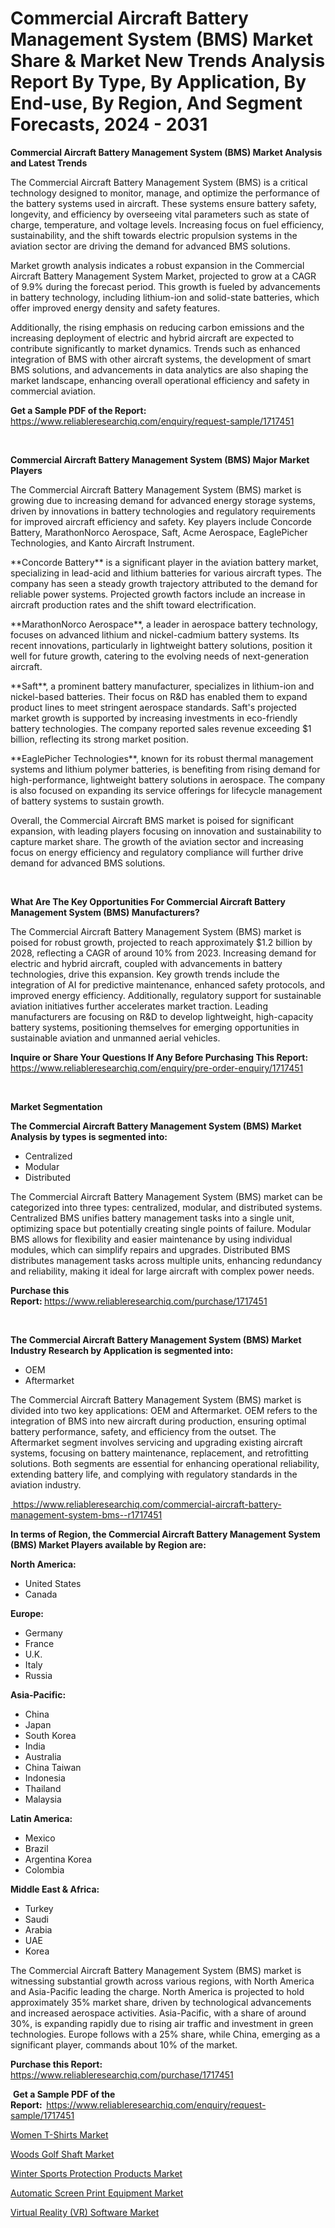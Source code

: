 <p><h1>Commercial Aircraft Battery Management System (BMS) Market Share & Market New Trends Analysis Report By Type, By Application, By End-use, By Region, And Segment Forecasts, 2024 - 2031</h1></p><p><strong>Commercial Aircraft Battery Management System (BMS) Market Analysis and Latest Trends</strong></p>
<p><p>The Commercial Aircraft Battery Management System (BMS) is a critical technology designed to monitor, manage, and optimize the performance of the battery systems used in aircraft. These systems ensure battery safety, longevity, and efficiency by overseeing vital parameters such as state of charge, temperature, and voltage levels. Increasing focus on fuel efficiency, sustainability, and the shift towards electric propulsion systems in the aviation sector are driving the demand for advanced BMS solutions.</p><p>Market growth analysis indicates a robust expansion in the Commercial Aircraft Battery Management System Market, projected to grow at a CAGR of 9.9% during the forecast period. This growth is fueled by advancements in battery technology, including lithium-ion and solid-state batteries, which offer improved energy density and safety features. </p><p>Additionally, the rising emphasis on reducing carbon emissions and the increasing deployment of electric and hybrid aircraft are expected to contribute significantly to market dynamics. Trends such as enhanced integration of BMS with other aircraft systems, the development of smart BMS solutions, and advancements in data analytics are also shaping the market landscape, enhancing overall operational efficiency and safety in commercial aviation.</p></p>
<p><strong>Get a Sample PDF of the Report:&nbsp;</strong> <a href="https://www.reliableresearchiq.com/enquiry/request-sample/1717451?utm_campaign=99&utm_medium=2&utm_source=Github&utm_content=ia&utm_term=14102024&utm_id=commercial-aircraft-battery-management-system-bms">https://www.reliableresearchiq.com/enquiry/request-sample/1717451</a></p>
<p>&nbsp;</p>
<p><strong>Commercial Aircraft Battery Management System (BMS) Major Market Players</strong></p>
<p><p>The Commercial Aircraft Battery Management System (BMS) market is growing due to increasing demand for advanced energy storage systems, driven by innovations in battery technologies and regulatory requirements for improved aircraft efficiency and safety. Key players include Concorde Battery, MarathonNorco Aerospace, Saft, Acme Aerospace, EaglePicher Technologies, and Kanto Aircraft Instrument.</p><p>**Concorde Battery** is a significant player in the aviation battery market, specializing in lead-acid and lithium batteries for various aircraft types. The company has seen a steady growth trajectory attributed to the demand for reliable power systems. Projected growth factors include an increase in aircraft production rates and the shift toward electrification.</p><p>**MarathonNorco Aerospace**, a leader in aerospace battery technology, focuses on advanced lithium and nickel-cadmium battery systems. Its recent innovations, particularly in lightweight battery solutions, position it well for future growth, catering to the evolving needs of next-generation aircraft.</p><p>**Saft**, a prominent battery manufacturer, specializes in lithium-ion and nickel-based batteries. Their focus on R&D has enabled them to expand product lines to meet stringent aerospace standards. Saft's projected market growth is supported by increasing investments in eco-friendly battery technologies. The company reported sales revenue exceeding $1 billion, reflecting its strong market position.</p><p>**EaglePicher Technologies**, known for its robust thermal management systems and lithium polymer batteries, is benefiting from rising demand for high-performance, lightweight battery solutions in aerospace. The company is also focused on expanding its service offerings for lifecycle management of battery systems to sustain growth.</p><p>Overall, the Commercial Aircraft BMS market is poised for significant expansion, with leading players focusing on innovation and sustainability to capture market share. The growth of the aviation sector and increasing focus on energy efficiency and regulatory compliance will further drive demand for advanced BMS solutions.</p></p>
<p>&nbsp;</p>
<p><strong>What Are The Key Opportunities For Commercial Aircraft Battery Management System (BMS) Manufacturers?</strong></p>
<p><p>The Commercial Aircraft Battery Management System (BMS) market is poised for robust growth, projected to reach approximately $1.2 billion by 2028, reflecting a CAGR of around 10% from 2023. Increasing demand for electric and hybrid aircraft, coupled with advancements in battery technologies, drive this expansion. Key growth trends include the integration of AI for predictive maintenance, enhanced safety protocols, and improved energy efficiency. Additionally, regulatory support for sustainable aviation initiatives further accelerates market traction. Leading manufacturers are focusing on R&D to develop lightweight, high-capacity battery systems, positioning themselves for emerging opportunities in sustainable aviation and unmanned aerial vehicles.</p></p>
<p><strong>Inquire or Share Your Questions If Any Before Purchasing This Report:</strong> <a href="https://www.reliableresearchiq.com/enquiry/pre-order-enquiry/1717451?utm_campaign=99&utm_medium=2&utm_source=Github&utm_content=ia&utm_term=14102024&utm_id=commercial-aircraft-battery-management-system-bms">https://www.reliableresearchiq.com/enquiry/pre-order-enquiry/1717451</a></p>
<p>&nbsp;</p>
<p><strong>Market Segmentation</strong></p>
<p><strong>The Commercial Aircraft Battery Management System (BMS) Market Analysis by types is segmented into:</strong></p>
<p><ul><li>Centralized</li><li>Modular</li><li>Distributed</li></ul></p>
<p><p>The Commercial Aircraft Battery Management System (BMS) market can be categorized into three types: centralized, modular, and distributed systems. Centralized BMS unifies battery management tasks into a single unit, optimizing space but potentially creating single points of failure. Modular BMS allows for flexibility and easier maintenance by using individual modules, which can simplify repairs and upgrades. Distributed BMS distributes management tasks across multiple units, enhancing redundancy and reliability, making it ideal for large aircraft with complex power needs.</p></p>
<p><strong>Purchase this Report:&nbsp;</strong><a href="https://www.reliableresearchiq.com/purchase/1717451?utm_campaign=99&utm_medium=2&utm_source=Github&utm_content=ia&utm_term=14102024&utm_id=commercial-aircraft-battery-management-system-bms">https://www.reliableresearchiq.com/purchase/1717451</a></p>
<p>&nbsp;</p>
<p><strong>The Commercial Aircraft Battery Management System (BMS) Market Industry Research by Application is segmented into:</strong></p>
<p><ul><li>OEM</li><li>Aftermarket</li></ul></p>
<p><p>The Commercial Aircraft Battery Management System (BMS) market is divided into two key applications: OEM and Aftermarket. OEM refers to the integration of BMS into new aircraft during production, ensuring optimal battery performance, safety, and efficiency from the outset. The Aftermarket segment involves servicing and upgrading existing aircraft systems, focusing on battery maintenance, replacement, and retrofitting solutions. Both segments are essential for enhancing operational reliability, extending battery life, and complying with regulatory standards in the aviation industry.</p></p>
<p><a href="https://www.reliableresearchiq.com/commercial-aircraft-battery-management-system-bms--r1717451?utm_campaign=99&utm_medium=2&utm_source=Github&utm_content=ia&utm_term=14102024&utm_id=commercial-aircraft-battery-management-system-bms">&nbsp;https://www.reliableresearchiq.com/commercial-aircraft-battery-management-system-bms--r1717451</a></p>
<p><strong>In terms of Region, the Commercial Aircraft Battery Management System (BMS) Market Players available by Region are:</strong></p>
<p>
    <p> <strong> North America: </strong>
        <ul>
            <li>United States</li>
            <li>Canada</li>
        </ul>
        </p> 
    <p> <strong> Europe: </strong>
        <ul>
            <li>Germany</li>
            <li>France</li>
            <li>U.K.</li>
            <li>Italy</li>
            <li>Russia</li>
        </ul>
        </p> 
    <p> <strong> Asia-Pacific: </strong>
        <ul>
            <li>China</li>
            <li>Japan</li>
            <li>South Korea</li>
            <li>India</li>
            <li>Australia</li>
            <li>China Taiwan</li>
            <li>Indonesia</li>
            <li>Thailand</li>
            <li>Malaysia</li>
        </ul>
        </p> 
    <p> <strong> Latin America: </strong>
        <ul>
            <li>Mexico</li>
            <li>Brazil</li>
            <li>Argentina Korea</li>
            <li>Colombia</li>
        </ul>
        </p> 
    <p> <strong> Middle East & Africa: </strong>
        <ul>
            <li>Turkey</li>
            <li>Saudi</li>
            <li>Arabia</li>
            <li>UAE</li>
            <li>Korea</li>
        </ul>
    </p>
    </p>
<p><p>The Commercial Aircraft Battery Management System (BMS) market is witnessing substantial growth across various regions, with North America and Asia-Pacific leading the charge. North America is projected to hold approximately 35% market share, driven by technological advancements and increased aerospace activities. Asia-Pacific, with a share of around 30%, is expanding rapidly due to rising air traffic and investment in green technologies. Europe follows with a 25% share, while China, emerging as a significant player, commands about 10% of the market.</p></p>
<p><strong>Purchase this Report: </strong><a href="https://www.reliableresearchiq.com/purchase/1717451?utm_campaign=99&utm_medium=2&utm_source=Github&utm_content=ia&utm_term=14102024&utm_id=commercial-aircraft-battery-management-system-bms">https://www.reliableresearchiq.com/purchase/1717451</a></p>
<p>&nbsp;<strong>Get a Sample PDF of the Report:&nbsp;&nbsp;</strong><a href="https://www.reliableresearchiq.com/enquiry/request-sample/1717451?utm_campaign=99&utm_medium=2&utm_source=Github&utm_content=ia&utm_term=14102024&utm_id=commercial-aircraft-battery-management-system-bms">https://www.reliableresearchiq.com/enquiry/request-sample/1717451</a></p>
<p><strong></strong></p>
<p><p><a href="https://www.linkedin.com/pulse/women-t-shirts-market-size-segmentation-trends-growth-analysis-3xetf?trk=public_post_embed_feed-article-content&utm_campaign=99&utm_medium=2&utm_source=Github&utm_content=ia&utm_term=14102024&utm_id=commercial-aircraft-battery-management-system-bms">Women T-Shirts Market</a></p><p><a href="https://www.linkedin.com/pulse/top-trends-transforming-woods-golf-shaft-market-2024-2031-bpyzc?trk=public_post_embed_feed-article-content&utm_campaign=99&utm_medium=2&utm_source=Github&utm_content=ia&utm_term=14102024&utm_id=commercial-aircraft-battery-management-system-bms">Woods Golf Shaft Market</a></p><p><a href="https://www.linkedin.com/pulse/emerging-winter-sports-protection-products-market-opportunities-pqkjf?trk=public_post_embed_feed-article-content&utm_campaign=99&utm_medium=2&utm_source=Github&utm_content=ia&utm_term=14102024&utm_id=commercial-aircraft-battery-management-system-bms">Winter Sports Protection Products Market</a></p><p><a href="https://github.com/hegwervaemeruk/Market-Research-Report-List-1/blob/main/automatic-screen-print-equipment-market.md?utm_campaign=99&utm_medium=2&utm_source=Github&utm_content=ia&utm_term=14102024&utm_id=commercial-aircraft-battery-management-system-bms">Automatic Screen Print Equipment Market</a></p><p><a href="https://github.com/mac1evjen/Market-Research-Report-List-1/blob/main/virtual-reality-vr-software-market.md?utm_campaign=99&utm_medium=2&utm_source=Github&utm_content=ia&utm_term=14102024&utm_id=commercial-aircraft-battery-management-system-bms">Virtual Reality (VR) Software Market</a></p></p>